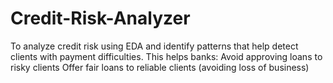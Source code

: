 # Credit-Risk-Analyzer
To analyze credit risk using EDA and identify patterns that help detect clients with payment difficulties. This helps banks:      Avoid approving loans to risky clients      Offer fair loans to reliable clients (avoiding loss of business)
